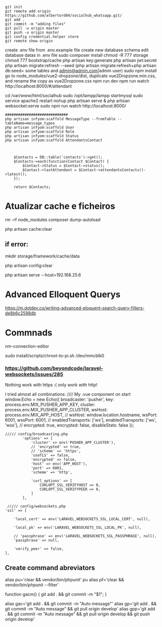 	git init
	git remote add origin https://github.com/albertord84/socialhub_whatsapp.git/
	git add .
	git commit -m "adding files"
	git pull -u origin master
	git push -u origin master
	git config credential.helper store
	git remote show origin

create .env file from .env.example file
	create new database schema
	edit database datas in .env file
	sudo composer install
	chmod -R 777 storage
	chmod 777 bootstrap/cache
	php artisan key:generate
	php artisan jwt:secret
	php artisan migrate:refresh --seed (php artisan migrate:refresh+php artisan db:seed= some tables and admin@admin.com|admin user)
	sudo npm install
	go to node_modules/vue2-dropzone/dist, duplicate vue2Dropzone.min.css, and rename the copy as vue2Dropzone.css
	npm run dev
	npm run watch
	http://localhost:8000/#/attendant

cd /var/www/html/socialhub
	sudo /opt/lampp/lampp startmysql
	sudo service apache2 restart
	nohup php artisan serve &
	php artisan websocket:serve 
	sudo npm run watch
	http://localhost:8000/


	#############################
	php artisan infyom:scaffold MessageType --fromTable --tableName=message_types
	php artisan infyom:scaffold User
	php artisan infyom:scaffold Role
	php artisan infyom:scaffold Status
	php artisan infyom:scaffold AttendantsContact



        $Contacts = DB::table('contacts')->get();
        $Contacts->each(function(Contact $Contact) {
            $Contact->Status = $Contact->status();
            $Contact->lastAttendant = $Contact->attendantsContacts()->latest();
        });

        return $Contacts;


# Atualizar cache e ficheiros
rm -rf node_modules
composer dump-autoload 

php artisan cache:clear
## if error:
mkdir storage/framework/cache/data

php artisan config:clear


php artisan serve --host=192.168.25.6

# Advanced Elloquent Querys
https://m.dotdev.co/writing-advanced-eloquent-search-query-filters-de8b6c2598db



# Commnads
nm-connection-editor

sudo install/scripts/chroot-to-pi.sh /dev/mmcblk0


### https://github.com/beyondcode/laravel-websockets/issues/285
Nothing work with https :(  only work with http!

I tried almost all combinations:
     ////  My .vue component on start
            window.Echo = new Echo({
                broadcaster: 'pusher',
                key: process.env.MIX_PUSHER_APP_KEY,
                cluster: process.env.MIX_PUSHER_APP_CLUSTER,
                wsHost: process.env.MIX_APP_HOST,
                // wsHost: window.location.hostname,
                wsPort: 6001,
                wssPort: 6001,
                // enabledTransports: ['ws'],
                enabledTransports: ['ws', 'wss'],
                // encrypted: true,
                encrypted: false,
                disableStats: false
            });

    ///// config/broadcasting.php
            'options' => [
                'cluster' => env('PUSHER_APP_CLUSTER'),
                // 'encrypted' => true,
                // 'scheme' => 'https',       
                'useTLS' => false,
                'encrypted' => false,
                'host' => env('APP_HOST'),
                'port' => 6001,
                'scheme' => 'http',       

                'curl_options' => [
                    CURLOPT_SSL_VERIFYHOST => 0,
                    CURLOPT_SSL_VERIFYPEER => 0,
                ]         
            ],

     ///// config/websockets.php
    'ssl' => [

        'local_cert' => env('LARAVEL_WEBSOCKETS_SSL_LOCAL_CERT', null),

        'local_pk' => env('LARAVEL_WEBSOCKETS_SSL_LOCAL_PK', null),

        // 'passphrase' => env('LARAVEL_WEBSOCKETS_SSL_PASSPHRASE', null),
        'passphrase' => null,

        'verify_peer' => false,
    ],

## Create command abreviators
alias pu='clear && vendor/bin/phpunit'
pu
alias pf='clear && vendor/bin/phpunit --filter'


function gacm() { git add . && git commit -m "$1"; }

alias gac='git add . && git commit -m "Auto message"'
alias gp='git add . && git commit -m "Auto message" && git pull origin develop'
alias gpp='git add . && git commit -m "Auto message" && git pull origin develop && git push origin develop'